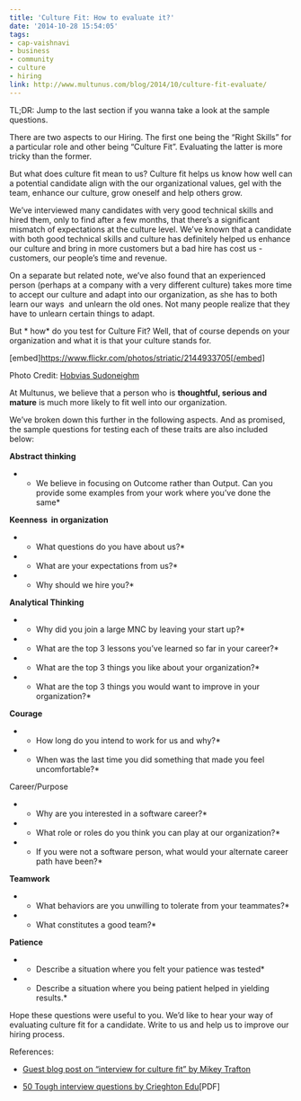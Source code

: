 ```yaml
---
title: 'Culture Fit: How to evaluate it?'
date: '2014-10-28 15:54:05'
tags:
- cap-vaishnavi
- business
- community
- culture
- hiring
link: http://www.multunus.com/blog/2014/10/culture-fit-evaluate/
---
```


TL;DR: Jump to the last section if you wanna take a look at the sample questions.

There are two aspects to our Hiring. The first one being the “Right Skills” for a particular role and other being “Culture Fit”. Evaluating the latter is more tricky than the former.

But what does culture fit mean to us? Culture fit helps us know how well can a potential candidate align with the our organizational values, gel with the team, enhance our culture, grow oneself and help others grow.

We’ve interviewed many candidates with very good technical skills and hired them, only to find after a few months, that there’s a significant mismatch of expectations at the culture level. We’ve known that a candidate with both good technical skills and culture has definitely helped us enhance our culture and bring in more customers but a bad hire has cost us - customers, our people’s time and revenue.

On a separate but related note, we’ve also found that an experienced person (perhaps at a company with a very different culture) takes more time to accept our culture and adapt into our organization, as she has to both learn our ways 
and unlearn the old ones. Not many people realize that they have to unlearn certain things to adapt.

But * how*  do you test for Culture Fit? Well, that of course depends on your organization and what it is that your culture stands for.

[embed]https://www.flickr.com/photos/striatic/2144933705[/embed]

Photo Credit: 
[Hobvias Sudoneighm](https://www.flickr.com/photos/striatic/)

At Multunus, we believe that a person who is **thoughtful, serious and mature** is much more likely to fit well into our organization.

We’ve broken down this further in the following aspects. And as promised, the sample questions for testing each of these traits are also included below:


**Abstract thinking**

*  * We believe in focusing on Outcome rather than Output. Can you provide some examples from your work where you’ve done the same* 


**Keenness  in organization**


*  * What questions do you have about us?* 


*  * What are your expectations from us?* 


*  * Why should we hire you?* 


**Analytical Thinking**


*  * Why did you join a large MNC by leaving your start up?* 


*  * What are the top 3 lessons you’ve learned so far in your career?* 


*  * What are the top 3 things you like about your organization?* 


*  * What are the top 3 things you would want to improve in your organization?* 


**Courage**


*  * How long do you intend to work for us and why?* 


*  * When was the last time you did something that made you feel uncomfortable?* 


Career/Purpose


*  * Why are you interested in a software career?* 


*  * What role or roles do you think you can play at our organization?* 


*  * If you were not a software person, what would your alternate career path have been?* 


**Teamwork**


*  * What behaviors are you unwilling to tolerate from your teammates?* 


*  * What constitutes a good team?* 


**Patience**


*  * Describe a situation where you felt your patience was tested* 


*  * Describe a situation where you being patient helped in yielding results.* 

Hope these questions were useful to you. We’d like to hear your way of evaluating culture fit for a candidate. Write to us and help us to improve our hiring process.

References:


*  [Guest blog post on “interview for culture fit” by Mikey Trafton](http://businessofsoftware.org/2012/08/how-the-best-bosses-companies-interview-for-culture-fit-guest-blog-mikey-trafton/)

    
*  [50 Tough interview questions by Crieghton Edu](https://www.creighton.edu/fileadmin/user/CareerCenter/docs/50_Tough_Interview_Questions.pdf)[PDF]
